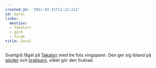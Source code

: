 ```yaml
---
created_at: '2011-03-31T11:22:21Z'
id: Garal
links:
  mention:
  - Takalorr
  - gûrd
  - tirak
title: Garal
---
```


Svartgrå fågel på [Takalorr] med tre fots vingspann. Den ger sig ibland på [gûrder] och [tirakbarn],
vilket gör den fruktad.

  [Takalorr]: Takalorr
  [gûrder]: gûrd
  [tirakbarn]: tirak
